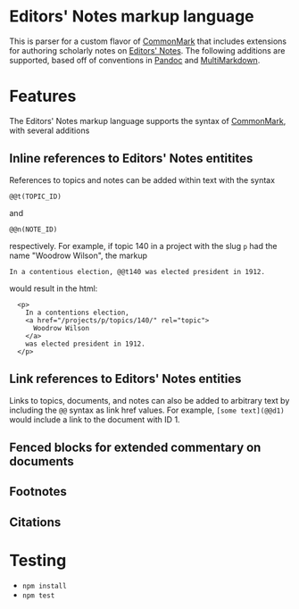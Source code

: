 # Editors' Notes markup language
This is parser for a custom flavor of [CommonMark] that
includes extensions for authoring scholarly notes on [Editors' Notes]. The
following additions are supported, based off of conventions in [Pandoc] and
[MultiMarkdown].

# Features
The Editors' Notes markup language supports the syntax of [CommonMark], with
several additions

## Inline references to Editors' Notes entitites
References to topics and notes can be added within text with the syntax

  `@@t(TOPIC_ID)`

and

  `@@n(NOTE_ID)`

respectively. For example, if topic 140 in a project with the slug `p` had the
name "Woodrow Wilson", the markup

  `In a contentious election, @@t140 was elected president in 1912.`

would result in the html:

```
  <p>
    In a contentions election, 
    <a href="/projects/p/topics/140/" rel="topic">
      Woodrow Wilson
    </a>
    was elected president in 1912.
  </p>
```

## Link references to Editors' Notes entities
Links to topics, documents, and notes can also be added to arbitrary text by
including the `@@` syntax as link href values. For example, `[some text](@@d1)`
would include a link to the document with ID 1.

## Fenced blocks for extended commentary on documents

## Footnotes

## Citations

# Testing
  * `npm install`
  * `npm test`

[CommonMark]: http://commonmark.org/
[Editors' Notes]: http://editorsnotes.org/
[Pandoc]: http://pandoc.org/
[MultiMarkdown]: http://fletcherpenney.net/multimarkdown/
